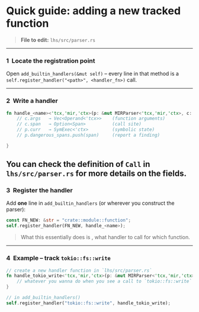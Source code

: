 # Quick guide: adding a new tracked function

> **File to edit:** `lhs/src/parser.rs`

---

### 1  Locate the registration point

Open `add_builtin_handlers(&mut self)` – every line in that method is a
`self.register_handler("<path>", <handler_fn>)` call.

---

### 2  Write a handler

```rust
fn handle_<name><'tcx,'mir,'ctx>(p: &mut MIRParser<'tcx,'mir,'ctx>, c: Call<'tcx>) {
    // c.args   → Vec<Operand<'tcx>>    (function arguments)
    // c.span   → Option<Span>          (call site)
    // p.curr   → SymExec<'ctx>         (symbolic state)
    // p.dangerous_spans.push(span)     (report a finding)

}
```

You can check the definition of `Call` in `lhs/src/parser.rs` for more details on the fields.
---

### 3  Register the handler

Add **one** line in `add_builtin_handlers` (or wherever you construct the
parser):

```rust
const FN_NEW: &str = "crate::module::function";
self.register_handler(FN_NEW, handle_<name>);
```

> What this essentially does is , what handler to call for which function.

---

### 4  Example – track `tokio::fs::write`

```rust
// create a new handler function in `lhs/src/parser.rs`
fn handle_tokio_write<'tcx,'mir,'ctx>(p: &mut MIRParser<'tcx,'mir,'ctx>, c: Call<'tcx>) {
    // whatever you wanna do when you see a call to `tokio::fs::write`
}

// in add_builtin_handlers()
self.register_handler("tokio::fs::write", handle_tokio_write);
```

